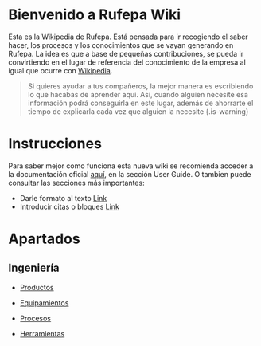 <!-- TITLE: Home -->
<!-- SUBTITLE: A quick summary of Home -->

# Bienvenido a Rufepa Wiki
Esta es la Wikipedia de Rufepa. Está pensada para ir recogiendo el saber hacer, los procesos y los conocimientos que se vayan generando en Rufepa. La idea es que a base de pequeñas contribuciones, se pueda ir convirtiendo en el lugar de referencia del conocimiento de la empresa al igual que ocurre con [Wikipedia](www.wikipedia.com). 

> Si quieres ayudar a tus compañeros, la mejor manera es escribiendo lo que hacabas de aprender aquí. Así, cuando alguien necesite esa información podrá conseguirla en este lugar, además de ahorrarte el tiempo de explicarla cada vez que alguien la necesite
{.is-warning}
# Instrucciones
Para saber mejor como funciona esta nueva wiki se recomienda acceder a la documentación oficial [aquí](https://docs-legacy.requarks.io/wiki#user-guide), en la sección User Guide.
O tambien puede consultar las secciones más importantes:
* Darle formato al texto [Link](https://docs-legacy.requarks.io/wiki/user-guide/markdown-syntax)
* Introducir citas o bloques [Link](https://docs-legacy.requarks.io/wiki/user-guide/blockquotes)

# Apartados
## Ingeniería
* [Productos](Productos)
* [Equipamientos](Equipamientos)

* [Procesos](Procesos)
* [Herramientas](Herramientas)